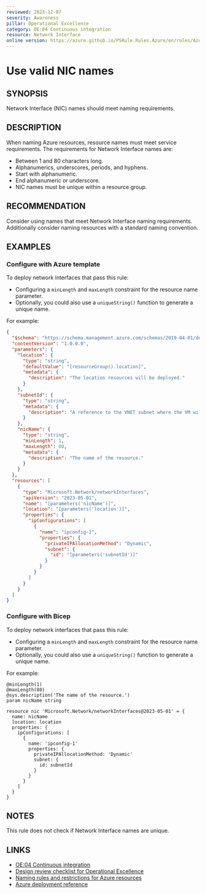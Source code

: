 ```yaml
---
reviewed: 2023-12-07
severity: Awareness
pillar: Operational Excellence
category: OE:04 Continuous integration
resource: Network Interface
online version: https://azure.github.io/PSRule.Rules.Azure/en/rules/Azure.NIC.Name/
---
```


# Use valid NIC names

## SYNOPSIS

Network Interface (NIC) names should meet naming requirements.

## DESCRIPTION

When naming Azure resources, resource names must meet service requirements.
The requirements for Network Interface names are:

- Between 1 and 80 characters long.
- Alphanumerics, underscores, periods, and hyphens.
- Start with alphanumeric.
- End alphanumeric or underscore.
- NIC names must be unique within a resource group.

## RECOMMENDATION

Consider using names that meet Network Interface naming requirements.
Additionally consider naming resources with a standard naming convention.

## EXAMPLES

### Configure with Azure template

To deploy network interfaces that pass this rule:

- Configuring a `minLength` and `maxLength` constraint for the resource name parameter.
- Optionally, you could also use a `uniqueString()` function to generate a unique name.

For example:

```json
{
  "$schema": "https://schema.management.azure.com/schemas/2019-04-01/deploymentTemplate.json#",
  "contentVersion": "1.0.0.0",
  "parameters": {
    "location": {
      "type": "string",
      "defaultValue": "[resourceGroup().location]",
      "metadata": {
        "description": "The location resources will be deployed."
      }
    },
    "subnetId": {
      "type": "string",
      "metadata": {
        "description": "A reference to the VNET subnet where the VM will be deployed."
      }
    },
    "nicName": {
      "type": "string",
      "minLength": 1,
      "maxLength": 80,
      "metadata": {
        "description": "The name of the resource."
      }
    }
  },
  "resources": [
    {
      "type": "Microsoft.Network/networkInterfaces",
      "apiVersion": "2023-05-01",
      "name": "[parameters('nicName')]",
      "location": "[parameters('location')]",
      "properties": {
        "ipConfigurations": [
          {
            "name": "ipconfig-1",
            "properties": {
              "privateIPAllocationMethod": "Dynamic",
              "subnet": {
                "id": "[parameters('subnetId')]"
              }
            }
          }
        ]
      }
    }
  ]
}
```

### Configure with Bicep

To deploy network interfaces that pass this rule:

- Configuring a `minLength` and `maxLength` constraint for the resource name parameter.
- Optionally, you could also use a `uniqueString()` function to generate a unique name.

For example:

```bicep
@minLength(1)
@maxLength(80)
@sys.description('The name of the resource.')
param nicName string

resource nic 'Microsoft.Network/networkInterfaces@2023-05-01' = {
  name: nicName
  location: location
  properties: {
    ipConfigurations: [
      {
        name: 'ipconfig-1'
        properties: {
          privateIPAllocationMethod: 'Dynamic'
          subnet: {
            id: subnetId
          }
        }
      }
    ]
  }
}
```

## NOTES

This rule does not check if Network Interface names are unique.

## LINKS

- [OE:04 Continuous integration](https://learn.microsoft.com/azure/well-architected/operational-excellence/release-engineering-continuous-integration)
- [Design review checklist for Operational Excellence](https://learn.microsoft.com/azure/well-architected/operational-excellence/checklist)
- [Naming rules and restrictions for Azure resources](https://learn.microsoft.com/azure/azure-resource-manager/management/resource-name-rules)
- [Azure deployment reference](https://learn.microsoft.com/azure/templates/microsoft.network/networkinterfaces)
